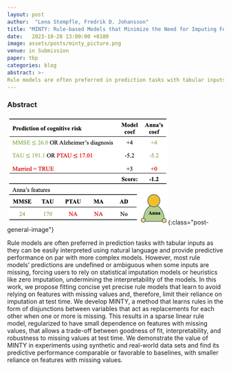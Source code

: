 ```yaml
---
layout: post
author:  "Lena Stempfle, Fredrik D. Johansson"
title: "MINTY: Rule-based Models that Minimize the Need for Imputing Features with Missing Values"
date:   2023-10-28 13:00:00 +0100
image: assets/posts/minty_picture.png
venue: in Submission
paper: tbp
categories: blog
abstract: >-
Rule models are often preferred in prediction tasks with tabular inputs as they can be easily interpreted using natural language and provide predictive performance on par with more complex models. However, most rule models’ predictions are undefined or ambiguous when some inputs are missing, forcing users to rely on statistical imputation models or heuristics like zero imputation, undermining the interpretability of the models. In this work, we propose fitting concise yet precise rule models that learn to avoid relying on features with missing values and, therefore, limit their reliance on imputation at test time. We develop MINTY, a method that learns rules in the form of disjunctions between variables that act as replacements for each other when one or more is missing. This results in a sparse linear rule model, regularized to have small dependence on features with missing values, that allows a trade-off between goodness of fit, interpretability, and robustness to missing values at test time. We demonstrate the value of MINTY in experiments using synthetic and real-world data sets and find its predictive performance comparable or favorable to baselines, with smaller reliance on features with missing values.
---
```


### Abstract

![Illustration of rule-base model with missing values](assets/posts/minty_picture.png){:class="post-general-image"}

Rule models are often preferred in prediction tasks with tabular inputs as they can be easily interpreted using natural language and provide predictive performance on par with more complex models. However, most rule models’ predictions are undefined or ambiguous when some inputs are missing, forcing users to rely on statistical imputation models or heuristics like zero imputation, undermining the interpretability of the models. In this work, we propose fitting concise yet precise rule models that learn to avoid relying on features with missing values and, therefore, limit their reliance on imputation at test time. We develop MINTY, a method that learns rules in the form of disjunctions between variables that act as replacements for each other when one or more is missing. This results in a sparse linear rule model, regularized to have small dependence on features with missing values, that allows a trade-off between goodness of fit, interpretability, and robustness to missing values at test time. We demonstrate the value of MINTY in experiments using synthetic and real-world data sets and find its predictive performance comparable or favorable to baselines, with smaller reliance on features with missing values.


